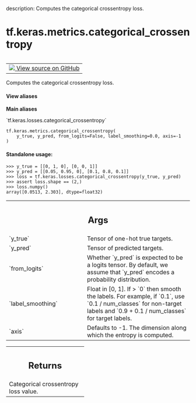 description: Computes the categorical crossentropy loss.

<div itemscope itemtype="http://developers.google.com/ReferenceObject">
<meta itemprop="name" content="tf.keras.metrics.categorical_crossentropy" />
<meta itemprop="path" content="Stable" />
</div>

# tf.keras.metrics.categorical_crossentropy

<!-- Insert buttons and diff -->

<table class="tfo-notebook-buttons tfo-api nocontent" align="left">
<td>
  <a target="_blank" href="https://github.com/keras-team/keras/tree/v2.15.0/keras/losses.py#L2159-L2223">
    <img src="https://www.tensorflow.org/images/GitHub-Mark-32px.png" />
    View source on GitHub
  </a>
</td>
</table>



Computes the categorical crossentropy loss.


<section class="expandable">
  <h4 class="showalways">View aliases</h4>
  <p>
<b>Main aliases</b>
<p>`tf.keras.losses.categorical_crossentropy`</p>
</p>
</section>

<pre class="devsite-click-to-copy prettyprint lang-py tfo-signature-link">
<code>tf.keras.metrics.categorical_crossentropy(
    y_true, y_pred, from_logits=False, label_smoothing=0.0, axis=-1
)
</code></pre>



<!-- Placeholder for "Used in" -->


#### Standalone usage:



```
>>> y_true = [[0, 1, 0], [0, 0, 1]]
>>> y_pred = [[0.05, 0.95, 0], [0.1, 0.8, 0.1]]
>>> loss = tf.keras.losses.categorical_crossentropy(y_true, y_pred)
>>> assert loss.shape == (2,)
>>> loss.numpy()
array([0.0513, 2.303], dtype=float32)
```

<!-- Tabular view -->
 <table class="responsive fixed orange">
<colgroup><col width="214px"><col></colgroup>
<tr><th colspan="2"><h2 class="add-link">Args</h2></th></tr>

<tr>
<td>
`y_true`<a id="y_true"></a>
</td>
<td>
Tensor of one-hot true targets.
</td>
</tr><tr>
<td>
`y_pred`<a id="y_pred"></a>
</td>
<td>
Tensor of predicted targets.
</td>
</tr><tr>
<td>
`from_logits`<a id="from_logits"></a>
</td>
<td>
Whether `y_pred` is expected to be a logits tensor. By
default, we assume that `y_pred` encodes a probability distribution.
</td>
</tr><tr>
<td>
`label_smoothing`<a id="label_smoothing"></a>
</td>
<td>
Float in [0, 1]. If > `0` then smooth the labels. For
example, if `0.1`, use `0.1 / num_classes` for non-target labels
and `0.9 + 0.1 / num_classes` for target labels.
</td>
</tr><tr>
<td>
`axis`<a id="axis"></a>
</td>
<td>
Defaults to -1. The dimension along which the entropy is
computed.
</td>
</tr>
</table>



<!-- Tabular view -->
 <table class="responsive fixed orange">
<colgroup><col width="214px"><col></colgroup>
<tr><th colspan="2"><h2 class="add-link">Returns</h2></th></tr>
<tr class="alt">
<td colspan="2">
Categorical crossentropy loss value.
</td>
</tr>

</table>

